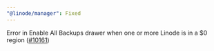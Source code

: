 ```yaml
---
"@linode/manager": Fixed
---
```


Error in Enable All Backups drawer when one or more Linode is in a $0 region ([#10161](https://github.com/linode/manager/pull/10161))
